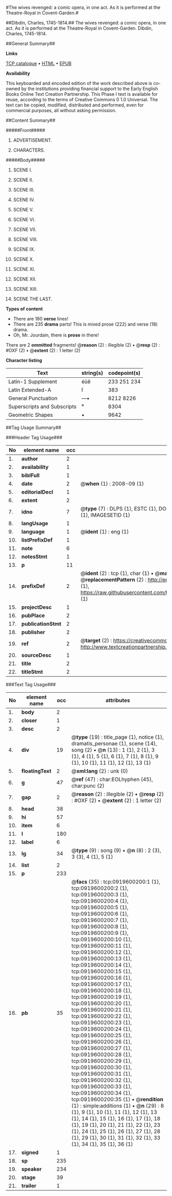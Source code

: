 #The wives revenged: a comic opera, in one act. As it is performed at the Theatre-Royal in Covent-Garden.#

##Dibdin, Charles, 1745-1814.##
The wives revenged: a comic opera, in one act. As it is performed at the Theatre-Royal in Covent-Garden.
Dibdin, Charles, 1745-1814.

##General Summary##

**Links**

[TCP catalogue](http://www.ota.ox.ac.uk/tcp/)  • 
[HTML](http://tei.it.ox.ac.uk/tcp/Texts-HTML/free/004/004801966.html)  • 
[EPUB](http://tei.it.ox.ac.uk/tcp/Texts-EPUB/free/004/004801966.epub)

**Availability**

This keyboarded and encoded edition of the
	       work described above is co-owned by the institutions
	       providing financial support to the Early English Books
	       Online Text Creation Partnership. This Phase I text is
	       available for reuse, according to the terms of Creative
	       Commons 0 1.0 Universal. The text can be copied,
	       modified, distributed and performed, even for
	       commercial purposes, all without asking permission.


##Content Summary##

#####Front#####

1. ADVERTISEMENT.

1. CHARACTERS.

#####Body#####

1. SCENE I.

1. SCENE II.

1. SCENE III.

1. SCENE IV.

1. SCENE V.

1. SCENE VI.

1. SCENE VII.

1. SCENE VIII.

1. SCENE IX.

1. SCENE X.

1. SCENE XI.

1. SCENE XII.

1. SCENE XIII.

1. SCENE THE LAST.

**Types of content**

  * There are 180 **verse** lines!
  * There are 235 **drama** parts! This is mixed prose (222) and verse (18) drama.
  * Oh, Mr. Jourdain, there is **prose** in there!

There are 2 **ommitted** fragments! 
 @__reason__ (2) : illegible (2)  •  @__resp__ (2) : #OXF (2)  •  @__extent__ (2) : 1 letter (2)

**Character listing**


|Text|string(s)|codepoint(s)|
|---|---|---|
|Latin-1 Supplement|éûê|233 251 234|
|Latin Extended-A|ſ|383|
|General Punctuation|—•|8212 8226|
|Superscripts             and Subscripts|⁰|8304|
|Geometric Shapes|▪|9642|

##Tag Usage Summary##

###Header Tag Usage###

|No|element name|occ|attributes|
|---|---|---|---|
|1.|__author__|2||
|2.|__availability__|1||
|3.|__biblFull__|1||
|4.|__date__|2| @__when__ (1) : 2008-09 (1)|
|5.|__editorialDecl__|1||
|6.|__extent__|2||
|7.|__idno__|7| @__type__ (7) : DLPS (1), ESTC (1), DOCNO (1), TCP (1), GALEDOCNO (1), CONTENTSET (1), IMAGESETID (1)|
|8.|__langUsage__|1||
|9.|__language__|1| @__ident__ (1) : eng (1)|
|10.|__listPrefixDef__|1||
|11.|__note__|6||
|12.|__notesStmt__|1||
|13.|__p__|11||
|14.|__prefixDef__|2| @__ident__ (2) : tcp (1), char (1)  •  @__matchPattern__ (2) : ([0-9\-]+):([0-9IVX]+) (1), (.+) (1)  •  @__replacementPattern__ (2) : http://eebo.chadwyck.com/downloadtiff?vid=$1&page=$2 (1), https://raw.githubusercontent.com/textcreationpartnership/Texts/master/tcpchars.xml#$1 (1)|
|15.|__projectDesc__|1||
|16.|__pubPlace__|2||
|17.|__publicationStmt__|2||
|18.|__publisher__|2||
|19.|__ref__|2| @__target__ (2) : https://creativecommons.org/publicdomain/zero/1.0/ (1), http://www.textcreationpartnership.org/docs/. (1)|
|20.|__sourceDesc__|1||
|21.|__title__|2||
|22.|__titleStmt__|2||


###Text Tag Usage###

|No|element name|occ|attributes|
|---|---|---|---|
|1.|__body__|2||
|2.|__closer__|1||
|3.|__desc__|2||
|4.|__div__|19| @__type__ (19) : title_page (1), notice (1), dramatis_personae (1), scene (14), song (2)  •  @__n__ (13) : 1 (1), 2 (1), 3 (1), 4 (1), 5 (1), 6 (1), 7 (1), 8 (1), 9 (1), 10 (1), 11 (1), 12 (1), 13 (1)|
|5.|__floatingText__|2| @__xml:lang__ (2) : unk (0)|
|6.|__g__|47| @__ref__ (47) : char:EOLhyphen (45), char:punc (2)|
|7.|__gap__|2| @__reason__ (2) : illegible (2)  •  @__resp__ (2) : #OXF (2)  •  @__extent__ (2) : 1 letter (2)|
|8.|__head__|38||
|9.|__hi__|57||
|10.|__item__|6||
|11.|__l__|180||
|12.|__label__|6||
|13.|__lg__|34| @__type__ (9) : song (9)  •  @__n__ (8) : 2 (3), 3 (3), 4 (1), 5 (1)|
|14.|__list__|2||
|15.|__p__|233||
|16.|__pb__|35| @__facs__ (35) : tcp:0919600200:1 (1), tcp:0919600200:2 (1), tcp:0919600200:3 (1), tcp:0919600200:4 (1), tcp:0919600200:5 (1), tcp:0919600200:6 (1), tcp:0919600200:7 (1), tcp:0919600200:8 (1), tcp:0919600200:9 (1), tcp:0919600200:10 (1), tcp:0919600200:11 (1), tcp:0919600200:12 (1), tcp:0919600200:13 (1), tcp:0919600200:14 (1), tcp:0919600200:15 (1), tcp:0919600200:16 (1), tcp:0919600200:17 (1), tcp:0919600200:18 (1), tcp:0919600200:19 (1), tcp:0919600200:20 (1), tcp:0919600200:21 (1), tcp:0919600200:22 (1), tcp:0919600200:23 (1), tcp:0919600200:24 (1), tcp:0919600200:25 (1), tcp:0919600200:26 (1), tcp:0919600200:27 (1), tcp:0919600200:28 (1), tcp:0919600200:29 (1), tcp:0919600200:30 (1), tcp:0919600200:31 (1), tcp:0919600200:32 (1), tcp:0919600200:33 (1), tcp:0919600200:34 (1), tcp:0919600200:35 (1)  •  @__rendition__ (1) : simple:additions (1)  •  @__n__ (29) : 8 (1), 9 (1), 10 (1), 11 (1), 12 (1), 13 (1), 14 (1), 15 (1), 16 (1), 17 (1), 18 (1), 19 (1), 20 (1), 21 (1), 22 (1), 23 (1), 24 (1), 25 (1), 26 (1), 27 (1), 28 (1), 29 (1), 30 (1), 31 (1), 32 (1), 33 (1), 34 (1), 35 (1), 36 (1)|
|17.|__signed__|1||
|18.|__sp__|235||
|19.|__speaker__|234||
|20.|__stage__|39||
|21.|__trailer__|1||
